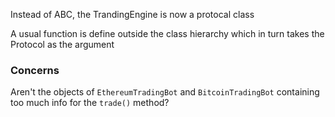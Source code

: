 Instead of ABC, the TrandingEngine is now a protocal class

A usual function is define outside the class hierarchy which in turn takes the Protocol as the argument


### Concerns
Aren't the objects of `EthereumTradingBot` and `BitcoinTradingBot` containing too much info for the `trade()` method?